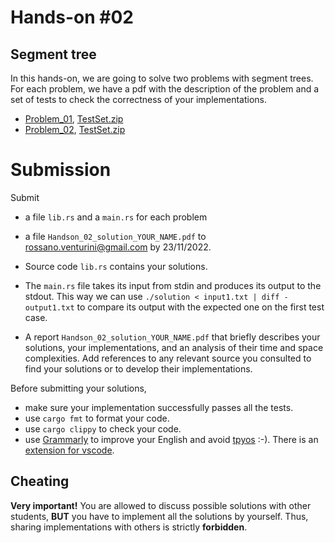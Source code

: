 # Hands-on #02

## Segment tree
In this hands-on, we are going to solve two problems with segment trees.
For each problem, we have a pdf with the description of the problem and a set of tests to check the correctness of your implementations.

- [Problem_01](./problem_01/text.pdf), [TestSet.zip](./problem_01/Testset.zip)
- [Problem_02](./problem_02/text.pdf), [TestSet.zip](./problem_02/Testset.zip)

# Submission
Submit 
- a file ```lib.rs``` and a ```main.rs``` for each problem
- a file ```Handson_02_solution_YOUR_NAME.pdf``` to [rossano.venturini@gmail.com](mailto:rossano.venturini@gmail.com) by 23/11/2022. 

- Source code ```lib.rs``` contains your solutions.
- The ```main.rs``` file takes its input from stdin and produces its output to the stdout. This way we can use ```./solution < input1.txt | diff - output1.txt``` to compare its output with the expected one on the first test case.
- A report ```Handson_02_solution_YOUR_NAME.pdf``` that briefly describes your solutions, your implementations, and an analysis of their time and space complexities. Add references to 
any relevant source you consulted to find your solutions or to develop their implementations. 

Before submitting your solutions, 
- make sure your implementation successfully passes all the tests.
- use ```cargo fmt``` to format your code. 
- use ```cargo clippy``` to check your code.
- use [Grammarly](https://grammarly.com/) to improve your English and avoid [tpyos](https://en.wiktionary.org/wiki/tpyo#English) :-). There is an [extension for vscode](https://marketplace.visualstudio.com/items?itemName=znck.grammarly).  

## Cheating
**Very important!** You are allowed to discuss possible solutions with other
students, **BUT** you have to implement all the solutions by yourself. 
Thus, sharing implementations with others is strictly **forbidden**.
